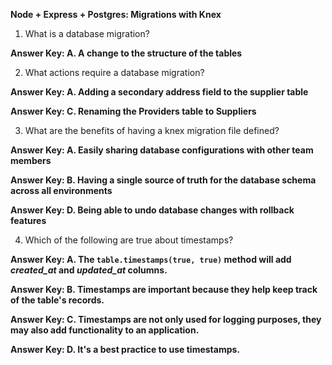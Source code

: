 **Node + Express + Postgres: Migrations with Knex**

1. What is a database migration?

**Answer Key: A. A change to the structure of the tables**

2. What actions require a database migration?

**Answer Key: A. Adding a secondary address field to the supplier table**

**Answer Key: C. Renaming the Providers table to Suppliers**

3. What are the benefits of having a knex migration file defined?

**Answer Key: A. Easily sharing database configurations with other team members**

**Answer Key: B. Having a single source of truth for the database schema across all environments**

**Answer Key: D. Being able to undo database changes with rollback features**

4. Which of the following are true about timestamps?

**Answer Key: A. The `table.timestamps(true, true)` method will add *created_at* and *updated_at* columns.**

**Answer Key: B. Timestamps are important because they help keep track of the table's records.**

**Answer Key: C. Timestamps are not only used for logging purposes, they may also add functionality to an application.**

**Answer Key: D. It's a best practice to use timestamps.**
